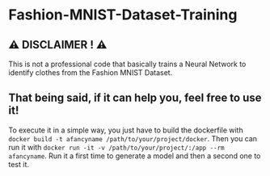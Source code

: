 # Fashion-MNIST-Dataset-Training
## ⚠️ DISCLAIMER ! ⚠️
This is not a professional code that basically trains a Neural Network to identify clothes from the Fashion MNIST Dataset. 

## That being said, if it can help you, feel free to use it!

To execute it in a simple way, you just have to build the dockerfile with ```docker build -t afancyname /path/to/your/project/docker```. 
Then you can run it with ```docker run -it -v /path/to/your/project/:/app --rm afancyname```.
Run it a first time to generate a model and then a second one to test it.
